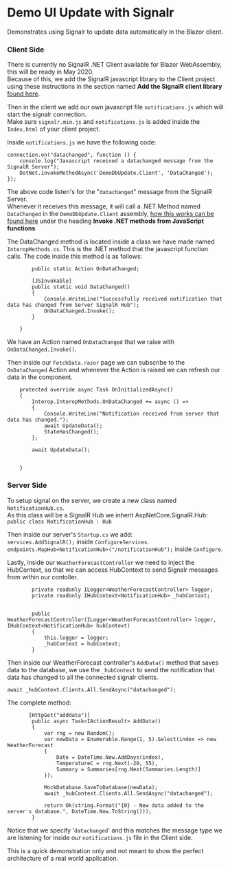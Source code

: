 # Demo UI Update with Signalr
Demonstrates using Signalr to update data automatically in the Blazor client.  
  
    
  
  
### Client Side
There is currently no SignalR .NET Client available for Blazor WebAssembly, this will be ready in May 2020.  
Because of this, we add the SignalR javascript library to the Client project using these instructions in the section named **Add the SignalR client library** [found here](https://docs.microsoft.com/en-us/aspnet/core/tutorials/signalr?tabs=visual-studio&view=aspnetcore-3.1).  
  
Then in the client we add our own javascript file `notifications.js` which will start the signalr connection.  
Make sure `signalr.min.js` and `notifications.js` is added inside the `Index.html` of your client project.  

Inside `notifications.js` we have the following code:
```
connection.on("datachanged", function () {
    console.log("Javascript received a datachanged message from the SignalR Server");
    DotNet.invokeMethodAsync('DemoDbUpdate.Client', 'DataChanged');
});
```
The above code listen's for the "`datachanged`" message from the SignalR Server.  
Whenever it receives this message, it will call a .NET Method named `DataChanged` in the `DemoDbUpdate.Client` assembly, [how this works can be found here](https://docs.microsoft.com/en-us/aspnet/core/blazor/javascript-interop?view=aspnetcore-3.1) under the heading **Invoke .NET methods from JavaScript functions**  

The DataChanged method is located inside a class we have made named `InteropMethods.cs`. This is the .NET method that the javascript function calls. The code inside this method is as follows:
```
        public static Action OnDataChanged;

        [JSInvokable]
        public static void DataChanged()
        {
            Console.WriteLine("Successfully received notification that data has changed from Server SignalR Hub");
            OnDataChanged.Invoke();
        }

    }
```
We have an Action named `OnDataChanged` that we raise with `OnDataChanged.Invoke()`.

Then inside our `FetchData.razor` page we can subscribe to the `OnDataChanged` Action and whenever the Action is raised we can refresh our data in the component.
```
    protected override async Task OnInitializedAsync()
    {
        Interop.InteropMethods.OnDataChanged += async () =>
        {
            Console.WriteLine("Notification received from server that data has changed.");
            await UpdateData();
            StateHasChanged();
        };

        await UpdateData();


    }
```
### Server Side  
To setup signal on the server, we create a new class named `NotificationHub.cs`.  
As this class will be a SignalR Hub we inherit AspNetCore.SignalR.Hub:  
`public class NotificationHub : Hub`  
  
  
Then inside our server's `Startup.cs` we add:  
`services.AddSignalR();` inside `ConfigureServices`.  
`endpoints.MapHub<NotificationHub>("/notificationHub");` inside `Configure`.
  
Lastly, inside our `WeatherForecastController` we need to inject the HubContext, so that we can access HubContext to send Signalr messages from within our contoller.  

```
        private readonly ILogger<WeatherForecastController> logger;
        private readonly IHubContext<NotificationHub> _hubContext;


        public WeatherForecastController(ILogger<WeatherForecastController> logger, IHubContext<NotificationHub> hubContext)
        {
            this.logger = logger;
            _hubContext = hubContext;
        }
```  
  
Then inside our WeatherForecast controller's `AddData()` method that saves data to the database, we use the `_hubContext` to send the notification that data has changed to all the connected signalr clients.  

`await _hubContext.Clients.All.SendAsync("datachanged");`
  
The complete method:  
```
       [HttpGet("adddata")]
        public async Task<IActionResult> AddData()
        {
            var rng = new Random();
            var newData = Enumerable.Range(1, 5).Select(index => new WeatherForecast
            {
                Date = DateTime.Now.AddDays(index),
                TemperatureC = rng.Next(-20, 55),
                Summary = Summaries[rng.Next(Summaries.Length)]
            });

            MockDatabase.SaveToDatabase(newData);
            await _hubContext.Clients.All.SendAsync("datachanged");

            return Ok(string.Format("{0} - New data added to the server's database.", DateTime.Now.ToString()));
        }
```  
  
  
Notice that we specify '`datachanged`' and this matches the message type we are listening for inside our `notifications.js` file in the Client side.  
  
This is a quick demonstration only and not meant to show the perfect architecture of a real world application. 
 



